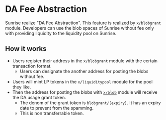 # DA Fee Abstraction

Sunrise realize "DA Fee Abstraction". This feature is realized by `x/blobgrant` module.
Developers can use the blob spaces of Sunrise without fee only with providing liquidity to the liquidity pool on Sunrise.

## How it works

- Users register their address in the `x/blobgrant` module with the certain transaction format.
  - Users can designate the another address for posting the blobs without fee.
- Users will mint LP tokens in the `x/liquiditypool` module for the pool they like.
- Then the address for posting the blobs with [`x/blob`](./blob.md) module will receive the DA usage grant token.
  - The denom of the grant token is `blobgrant/[expiry]`. It has an expiry date to prevent from the spamming.
  - This is non transferrable token.
